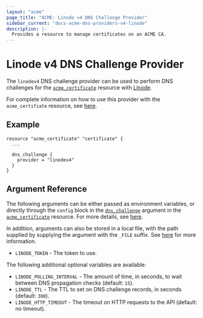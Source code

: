 ```yaml
---
layout: "acme"
page_title: "ACME: Linode v4 DNS Challenge Provider"
sidebar_current: "docs-acme-dns-providers-v4-linode"
description: |-
  Provides a resource to manage certificates on an ACME CA.
---
```


# Linode v4 DNS Challenge Provider

The `linodev4` DNS challenge provider can be used to perform DNS challenges for
the [`acme_certificate`][resource-acme-certificate] resource with
[Linode][provider-service-page].

[resource-acme-certificate]: /docs/providers/acme/r/certificate.html
[provider-service-page]: https://www.linode.com/

For complete information on how to use this provider with the `acme_certifiate`
resource, see [here][resource-acme-certificate-dns-challenges].

[resource-acme-certificate-dns-challenges]: /docs/providers/acme/r/certificate.html#using-dns-challenges

## Example

```hcl
resource "acme_certificate" "certificate" {
  ...

  dns_challenge {
    provider = "linodev4"
  }
}
```

## Argument Reference

The following arguments can be either passed as environment variables, or
directly through the `config` block in the
[`dns_challenge`][resource-acme-certificate-dns-challenge-arg] argument in the
[`acme_certificate`][resource-acme-certificate] resource. For more details, see
[here][resource-acme-certificate-dns-challenges].

[resource-acme-certificate-dns-challenge-arg]: /docs/providers/acme/r/certificate.html#dns_challenge

In addition, arguments can also be stored in a local file, with the path
supplied by supplying the argument with the `_FILE` suffix. See
[here][acme-certificate-file-arg-example] for more information.

[acme-certificate-file-arg-example]: /docs/providers/acme/r/certificate.html#using-variable-files-for-provider-arguments

* `LINODE_TOKEN` - The token to use.

The following additional optional variables are available:

* `LINODE_POLLING_INTERVAL` - The amount of time, in seconds, to wait between
  DNS propagation checks (default: `15`).
* `LINODE_TTL` - The TTL to set on DNS challenge records, in seconds (default:
  `300`).
* `LINODE_HTTP_TIMEOUT` - The timeout on HTTP requests to the API (default:
  no timeout).
